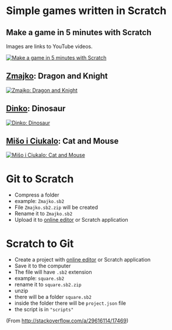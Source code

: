 # Simple games written in Scratch

## Make a game in 5 minutes with Scratch

Images are links to YouTube videos.

[![Make a game in 5 minutes with Scratch](http://img.youtube.com/vi/IrH5yQiL-B4/0.jpg)](http://www.youtube.com/watch?v=IrH5yQiL-B4 "Make a game in 5 minutes with Scratch")

## [Zmajko](https://scratch.mit.edu/projects/153513585/): Dragon and Knight

[![Zmajko: Dragon and Knight](http://img.youtube.com/vi/R0NtMxZinHY/0.jpg)](http://www.youtube.com/watch?v=R0NtMxZinHY "Zmajko: Dragon and Knight")

## [Dinko](https://scratch.mit.edu/projects/153512934/): Dinosaur

[![Dinko: Dinosaur](http://img.youtube.com/vi/eU7NDnDyffE/0.jpg)](http://www.youtube.com/watch?v=eU7NDnDyffE "Dinko: Dinosaur")

## [Mišo i Ciukalo](https://scratch.mit.edu/projects/153513269/): Cat and Mouse

[![Mišo i Ciukalo: Cat and Mouse](http://img.youtube.com/vi/oMQUdzMcbbk/0.jpg)](http://www.youtube.com/watch?v=oMQUdzMcbbk "Mišo i Ciukalo: Cat and Mouse")

# Git to Scratch 

- Compress a folder
- example: `Zmajko.sb2`
- File `Zmajko.sb2.zip` will be created
- Rename it to `Zmajko.sb2`
- Upload it to [online editor](https://scratch.mit.edu/) or Scratch application

# Scratch to Git

- Create a project with [online editor](https://scratch.mit.edu/) or Scratch application
- Save it to the computer
- The file will have `.sb2` extension
- example: `square.sb2`
- rename it to `square.sb2.zip`
- unzip
- there will be a folder `square.sb2`
- inside the folder there will be `project.json` file
- the script is in `"scripts"`

(From http://stackoverflow.com/a/29616114/17469)
